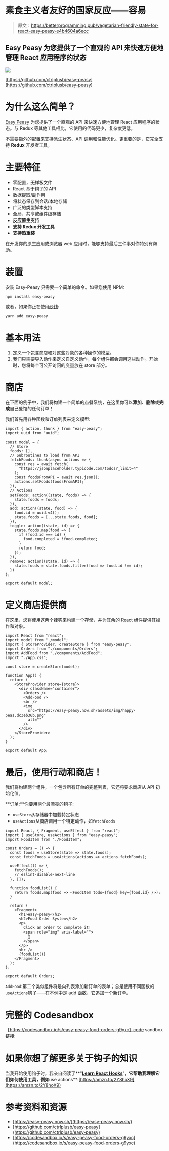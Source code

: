 # 素食主义者友好的国家反应——容易

> 原文：<https://betterprogramming.pub/vegetarian-friendly-state-for-react-easy-peasy-e4b4604a6ecc>

## Easy Peasy 为您提供了一个直观的 API 来快速方便地管理 React 应用程序的状态

![](img/3d8784a97e0f513b6f66acd6a978c02b.png)

[https://github.com/ctrlplusb/easy-peasy](https://github.com/ctrlplusb/easy-peasy)

# 为什么这么简单？

[Easy Peasy](https://github.com/ctrlplusb/easy-peasy) 为您提供了一个直观的 API 来快速方便地管理 React 应用程序的状态。与 Redux 等其他工具相比，它使用的代码更少，复杂度更低。

不需要额外的配置来支持派生状态、API 调用和性能优化。更重要的是，它完全支持 **Redux** 开发者工具。

# 主要特征

*   零配置，无样板文件
*   React 基于钩子的 API
*   数据提取/副作用
*   将状态保存到会话/本地存储
*   广泛的类型脚本支持
*   全局、共享或组件级存储
*   **反应原生**支持
*   **支持 Redux 开发工具**
*   **支持热重装**

在开发你的原生应用或浏览器 web 应用时，能够支持最后三件事对你特别有帮助。

# 装置

安装 Easy-Peasy 只需要一个简单的命令。如果您使用 NPM:

```
npm install easy-peasy
```

或者，如果你正在使用[纱线](https://yarnpkg.com/):

```
yarn add easy-peasy
```

# 基本用法

1.  定义一个包含商店和对这些对象的各种操作的模型。
2.  我们只需要导入动作来定义自定义动作，每个组件都会调用这些动作。开始时，您将每个可公开访问的变量放在 store 部分。

# 商店

在下面的例子中，我们将构建一个简单的点餐系统，在这里你可以**添加**、**删除**或**完成**自己餐馆的任何订单！

我们首先用各种函数和订单列表来定义模型:

```
import { action, thunk } from "easy-peasy";
import uuid from "uuid";

const model = {
  // Store
  foods: [],
  // Subroutines to load from API
  fetchFoods: thunk(async actions => {
    const res = await fetch(
      "https://jsonplaceholder.typicode.com/todos?_limit=4"
    );
    const foodsFromAPI = await res.json();
    actions.setFoods(foodsFromAPI);
  }),
  // Actions
  setFoods: action((state, foods) => {
    state.foods = foods;
  }),
  add: action((state, food) => {
    food.id = uuid.v4();
    state.foods = [...state.foods, food];
  }),
  toggle: action((state, id) => {
    state.foods.map(food => {
      if (food.id === id) {
        food.completed = !food.completed;
      }
      return food;
    });
  }),
  remove: action((state, id) => {
    state.foods = state.foods.filter(food => food.id !== id);
  })
};

export default model;
```

# 定义商店提供商

在这里，您将使用这两个挂钩来构建一个存储，并为其余的 React 组件提供其操作和对象。

```
import React from "react";
import model from "./model";
import { StoreProvider, createStore } from "easy-peasy";
import Orders from "./components/Orders";
import AddFood from "./components/AddFood";
import "./App.css";

const store = createStore(model);

function App() {
  return (
    <StoreProvider store={store}>
      <div className="container">
        <Orders />
        <AddFood />
        <br />
        <img
          src="https://easy-peasy.now.sh/assets/img/happy-peas.dc3eb36b.png"
          alt=""
        />
      </div>
    </StoreProvider>
  );
}

export default App;
```

# 最后，使用行动和商店！

我们将构建两个组件，一个包含所有订单的完整列表，它还将要求商店从 API 初始化值。

**订单:**你要用两个最漂亮的钩子:

*   `useStore`从存储器中加载特定状态
*   `useActions`从商店调用一个特定动作，如`fetchFoods`

```
import React, { Fragment, useEffect } from "react";
import { useStore, useActions } from "easy-peasy";
import FoodItem from "./FoodItem";

const Orders = () => {
  const foods = useStore(state => state.foods);
  const fetchFoods = useActions(actions => actions.fetchFoods);

  useEffect(() => {
    fetchFoods();
    // eslint-disable-next-line
  }, []);

  function foodList() {
    return foods.map(food => <FoodItem todo={food} key={food.id} />);
  }

  return (
    <Fragment>
      <h1>easy-peasy</h1>
      <h2>Food Order System</h2>
      <p>
        Click an order to complete it!
        <span role="img" aria-label="">
          🥦
        </span>
      </p>
      <hr />
      {foodList()}
    </Fragment>
  );
};

export default Orders;
```

`AddFood`:第二个类似组件将是向列表添加新订单的表单；总是使用不同函数的`useActions`钩子——在本例中是 add 函数，它追加一个新订单。

# 完整的 Codesandbox

【https://codesandbox.io/s/easy-peasy-food-orders-g9yxc】code sandbox 链接:

# 如果你想了解更多关于钩子的知识

当我开始使用钩子时，我亲自阅读了**"**[**Learn React Hooks**](https://amzn.to/2Y8hoX9)**"**，它帮助我理解它们如何使用工具，例如**use actions**:[https://amzn.to/2Y8hoX9](https://amzn.to/2Y8hoX9)

# 参考资料和资源

*   [https://easy-peasy.now.sh/](https://easy-peasy.now.sh/)
*   [https://github.com/ctrlplusb/easy-peasy](https://github.com/ctrlplusb/easy-peasy)
*   [https://codesandbox.io/s/easy-peasy-food-orders-g9yxc](https://codesandbox.io/s/easy-peasy-food-orders-g9yxc)